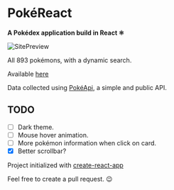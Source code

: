 # PokéReact

**A Pokédex application build in React ⚛️**

![SitePreview](https://i.imgur.com/jX5SUuE.png)

All 893 pokémons, with a dynamic search.

Available [here](https://pokereact-eight.vercel.app/)

Data collected using [PokéApi](https://pokeapi.co/), a simple and public API.

## TODO

- [ ] Dark theme.
- [ ] Mouse hover animation.
- [ ] More pokémon information when click on card.
- [x] Better scrollbar?

Project initialized with [create-react-app](https://github.com/facebook/create-react-app)

Feel free to create a pull request. 😉
